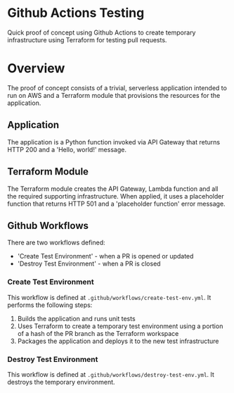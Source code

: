 # Github Actions Testing

Quick proof of concept using Github Actions to create temporary infrastructure using Terraform for testing pull requests.

# Overview

The proof of concept consists of a trivial, serverless application intended to run on AWS and a Terraform module that provisions the resources for the application.

## Application

The application is a Python function invoked via API Gateway that returns HTTP 200 and a 'Hello, world!' message.

## Terraform Module

The Terraform module creates the API Gateway, Lambda function and all the required supporting infrastructure. When applied, it uses a placeholder function that returns HTTP 501 and a 'placeholder function' error message.

## Github Workflows

There are two workflows defined:  

* 'Create Test Environment' - when a PR is opened or updated  
* 'Destroy Test Environment' - when a PR is closed

### Create Test Environment

This workflow is defined at `.github/workflows/create-test-env.yml`. It performs the following steps:  

1. Builds the application and runs unit tests  
2. Uses Terraform to create a temporary test environment using a portion of a hash of the PR branch as the Terraform workspace  
3. Packages the application and deploys it to the new test infrastructure  

### Destroy Test Environment

This workflow is defined at `.github/workflows/destroy-test-env.yml`. It destroys the temporary environment.
